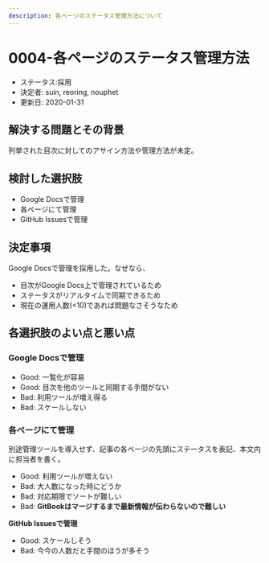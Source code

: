 ```yaml
---
description: 各ページのステータス管理方法について
---
```


# 0004-各ページのステータス管理方法

- ステータス:採用
- 決定者: suin, reoring, nouphet
- 更新日: 2020-01-31

## 解決する問題とその背景

列挙された目次に対してのアサイン方法や管理方法が未定。

## 検討した選択肢

- Google Docsで管理
- 各ページにて管理
- GitHub Issuesで管理

## 決定事項

Google Docsで管理を採用した。なぜなら、

- 目次がGoogle Docs上で管理されているため
- ステータスがリアルタイムで同期できるため
- 現在の運用人数(<10)であれば問題なさそうなため

## 各選択肢のよい点と悪い点

### Google Docsで管理

- Good: 一覧化が容易
- Good: 目次を他のツールと同期する手間がない
- Bad: 利用ツールが増え得る
- Bad: スケールしない

### 各ページにて管理

別途管理ツールを導入せず、記事の各ページの先頭にステータスを表記、本文内に担当者を書く。

- Good: 利用ツールが増えない
- Bad: 大人数になった時にどうか
- Bad: 対応期限でソートが難しい
- Bad: **GitBookはマージするまで最新情報が伝わらないので難しい**

**GitHub Issuesで管理**

- Good: スケールしそう
- Bad: 今今の人数だと手間のほうが多そう
